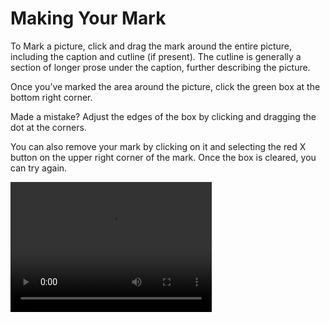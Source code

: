 # Making Your Mark

To Mark a picture, click and drag the mark around the entire picture, including the caption and cutline (if present). The cutline is generally a section of longer prose under the caption, further describing the picture. 

Once you’ve marked the area around the picture, click the green box at the bottom right corner. 

Made a mistake? Adjust the edges of the box by clicking and dragging the dot at the corners. 

You can also remove your mark by clicking on it and selecting the red X button on the upper right corner of the mark. Once the box is cleared, you can try again.

<div class="video-wrapper">
  <video width="322" height="208" loop autoplay src="/images/mark_task.mp4"></video>
</div>
